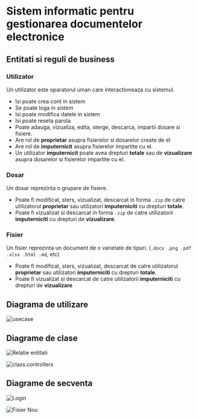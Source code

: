 # Sistem informatic pentru gestionarea documentelor electronice

## Entitati si reguli de business

### Utilizator
Un utilizator este oparatorul uman care interactioneaza cu sistemul. 
- Isi poate crea cont in sistem
- Se poate loga in sistem
- Isi poate modifica datele in sistem
- Isi poate reseta parola
- Poate adauga, vizualiza, edita, sterge, descarca, impartii dosare si fisiere.
- Are rol de **proprietar** asupra fisierelor si dosarelor create de el
- Are rol de **imputernicit** asupra fisierelor impartite cu el.
- Un utilizator **imputernicit** poate avea drepturi **totale** sau de **vizualizare** asupra dosarelor si fisierelor impartite cu el.

### Dosar
Un dosar reprezinta o grupare de fisiere.

- Poate fi modificat, sters, vizualizat, descarcat in forma `.zip` de catre utilizatorul **proprietar** sau utilizatori **imputerniciti** cu drepturi **totale**.
- Poate fi vizualizat si descarcat in forma `.zip` de catre utilizatorii **imputerniciti** cu drepturi de **vizualizare**.

### Fisier
Un fisier reprezinta un document de o varietate de tipuri. (`.docx .png .pdf .xlsx .html .md`, etc)

- Poate fi modificat, sters, vizualizat, descarcat de catre utilizatorul **proprietar** sau utilizatori **imputerniciti** cu drepturi **totale**.
- Poate fi vizualizat si descarcat de catre utilizatorii **imputerniciti** cu drepturi de **vizualizare**

## Diagrama de utilizare

![usecase](https://www.plantuml.com/plantuml/png/0/ZP9D2W8n34Rt0tE7uCfPY3SGHJU2WYYw3zCu16exf1aNYdUtHSM_2dRPlFJBQpiEYgBTmPP5MMoLBPzGlS1WC8B-L0Y5eFPEg-_gmZViCljBRtZFDO919KiPOas1D9tSedYBLSeMgXLTOmbwA_6jS29W2FD3soc9uveL-keLRTK33F12dSi2ulgCcHZicXHZV40PxZamIPLd7qF_Hs_YH0tznqQ1UCESXr-itqMFVEemdIDqqtqhtuM_ubBUxjcPIypsp2X4zL_sbxAuf2SQapFnfrm1 "usecase")

## Diagrame de clase

![Relatie entitati](https://www.plantuml.com/plantuml/png/0/hLHDJy904BqtwN-OS2fW3ru9CHZ1I8A4A7hGU5XWn4cstMPtCL7ZVtUstuKQrDXJzxtTDs_UT3ioLcYxYwJl-PubAn5kK0fB21ZpcjySivR26BYp9EbTMANXm_U0dpvCnp00YcsndkyYPCHOJV6s01SQupPy4WcIUsW8LyAyB8HMKXmScCOQjyIOi3CnWB6mkAG8dKMtOQMKX7lKz4nheJ4J2T1LEO4aNNLzxxFgw98COQsRiVD9-j3faf83x4AZim5r7qM_Aj6472sJLMfb5MLIPhwJKgma3bFWh6moOgkSFU-OSQ_3SwbSDoK_sV1SD1LqjYpe46ujQiEa2wC8fW-lYZQvCWQLfMw3TqUt63J1QxL9ymooi9e1vjwg12lf_IzZWJeY8tAxedHOKykvdwXnvCtaQp9PliU7-kS1_kk475OSNBrPV7nYnuRrdEG39S5lPfIstZq-z3Ijsdtkd7QW5uRGwNNoI_4jdPRmlIpaEf6dq4Rb2RHHHRNyAhOAjd2buWZZ3V-_lW00 "Relatie entitati")


![class.controllers](https://www.plantuml.com/plantuml/png/0/TPB1QiCm44Jl1l-3ZyaXlr2IncrpQ4bf23qBQqW4iXQaDQQK_diigr8ZszN9EolDl5syTImiTwqkYx9ej72ksZKDTORtPDYIrh3VPL4DvvKkogpMgQ2EO_M1Yt8C-rSxyFjWrfELKNm1dnri3HPAkwW-IJNQ_CHuVyV3p32gpUOXTSFT0xMOSGuvnzxKr7Gj3AUWqrLOoCUlD-JAf-9hq1B2iz98twHbYCp3HfhON6gD7jF6T81Wi3I2Vv_OTr9cTGqDXfUIGhtH96GsMops5eAniF5fV3RK_JPcX87Wl_GOySi-W_BHcUlToifY2oE7F_86 "class.controllers")

## Diagrame de secventa

![Login](https://www.plantuml.com/plantuml/png/0/fL91QiCm4BmBz8V5bxRGVC274agFlOQUrzAcMQhOnhionQ_loZ9D23aKUZ7op6XcTkszA4wQpyaxxvGr4RmFdzoNLmmwJD0Sb1ClQES6K20BJTwDTei3ZzWhD1_K2IjLchsBgDYX43Ilk2140aCg7Jll7k0YU6C9SEI5GwLPlafq2O7TYxcra4eVU2pGyuWYJsipdiroJSjSbB5h8M2sQGpzRMpIf43JOB3rwc2tcLuam3rzioZrMhsAmh9Q6D62SRjTQtX7oMhVCOnhdQlWMgjGCoQEnUA4SZBNQKZuvoZ98P38_xFgYWJJJEMZ20dddkwjxyZ2TBF6g_IDlfdWD9p9fZ2O-kZTtfxsL_q0 "Login")


![Fisier Nou](https://www.plantuml.com/plantuml/png/0/PL4nRiCm3DmD-0-4ftR81pmKGL5qx5PafYMc8Ah8XaXbyEjBMROGD9CatXtlH9v5CMc-XRxhEsKD19yiJ0c-vbngw7HEC7mh1rxHxWEWG1PAVRUOb1ql61M62qt2IXNcllEeEA4G3E-u8dW2grJOJu_m1uk3Aw_iAiZoMuoB1PpUhDTew1OfpXbU_EpoZQA-6eKFmXq3UqpLetXnr6HlonyKACtRVUTRut6lDM7VKR0mafqZEPX-UhHkLGiuWc2uq_QnFOzzoG0uxOcUEpdCMYnhHuBSHchIgGa3sqeEKjMtq0l-SCJ_58g-3Enifoto3m00 "Fisier Nou")
